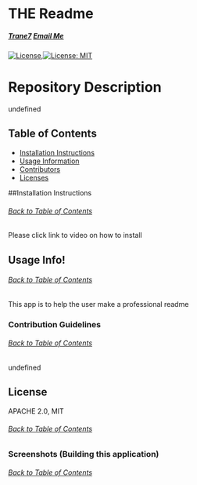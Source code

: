 # THE Readme
  ##### [Trane7](undefined) [Email Me](undefined)
 
  [![License](https://img.shields.io/badge/License-Apache_2.0-blue.svg)](https://opensource.org/licenses/Apache-2.0),[![License: MIT](https://img.shields.io/badge/License-MIT-yellow.svg)](https://opensource.org/licenses/MIT)
  
  
  
  # Repository Description
  undefined

  ## Table of Contents
  * [Installation Instructions](#Install)
  * [Usage Information](#Usage)
  * [Contributors](#Contributors)
  * [Licenses](#License)
  
  
  ##Installation Instructions
  ###### [Back to Table of Contents](#Table-of-Contents)
  Please click link to video on how to install 

  ## Usage Info!
  ###### [Back to Table of Contents](#Table-of-Contents)
  This app is to help the user make a professional readme

  ### Contribution Guidelines
  ###### [Back to Table of Contents](#Table-of-Contents)
  undefined
  

   ## License
  APACHE 2.0, MIT
  ###### [Back to Table of Contents](#Table-of-Contents)

  ### Screenshots (Building this application)
  ###### [Back to Table of Contents](#Table-of-Contents)
  
  